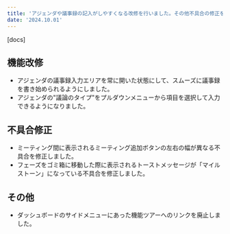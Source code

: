 ```yaml
---
title: 'アジェンダや議事録の記入がしやすくなる改修を行いました。その他不具合の修正を行いました。'
date: '2024.10.01'
---
```


[docs]

## 機能改修

- アジェンダの議事録入力エリアを常に開いた状態にして、スムーズに議事録を書き始められるようにしました。
- アジェンダの"議論のタイプ"をプルダウンメニューから項目を選択して入力できるようになりました。

## 不具合修正

- ミーティング間に表示されるミーティング追加ボタンの左右の幅が異なる不具合を修正しました。
- フェーズをゴミ箱に移動した際に表示されるトーストメッセージが「マイルストーン」になっている不具合を修正しました。

## その他
- ダッシュボードのサイドメニューにあった機能ツアーへのリンクを廃止しました。
